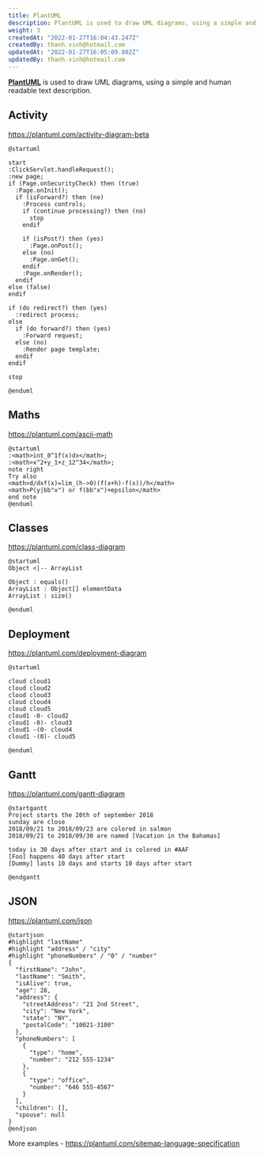 ```yaml
---
title: PlantUML
description: PlantUML is used to draw UML diagrams, using a simple and human readable text description.
weight: 3
createdAt: "2022-01-27T16:04:43.247Z"
createdBy: thanh.vinh@hotmail.com
updatedAt: "2022-01-27T16:05:09.002Z"
updatedBy: thanh.vinh@hotmail.com
---
```


[**PlantUML**](https://plantuml.com/) is used to draw UML diagrams, using a simple and human readable text description.

## Activity

https://plantuml.com/activity-diagram-beta

```plantuml
@startuml

start
:ClickServlet.handleRequest();
:new page;
if (Page.onSecurityCheck) then (true)
  :Page.onInit();
  if (isForward?) then (no)
    :Process controls;
    if (continue processing?) then (no)
      stop
    endif

    if (isPost?) then (yes)
      :Page.onPost();
    else (no)
      :Page.onGet();
    endif
    :Page.onRender();
  endif
else (false)
endif

if (do redirect?) then (yes)
  :redirect process;
else
  if (do forward?) then (yes)
    :Forward request;
  else (no)
    :Render page template;
  endif
endif

stop

@enduml
```

## Maths

https://plantuml.com/ascii-math

```plantuml
@startuml
:<math>int_0^1f(x)dx</math>;
:<math>x^2+y_1+z_12^34</math>;
note right
Try also
<math>d/dxf(x)=lim_(h->0)(f(x+h)-f(x))/h</math>
<math>P(y|bb"x") or f(bb"x")+epsilon</math>
end note
@enduml
```

## Classes

https://plantuml.com/class-diagram

```plantuml
@startuml
Object <|-- ArrayList

Object : equals()
ArrayList : Object[] elementData
ArrayList : size()

@enduml
```

## Deployment

https://plantuml.com/deployment-diagram

```plantuml
@startuml

cloud cloud1
cloud cloud2
cloud cloud3
cloud cloud4
cloud cloud5
cloud1 -0- cloud2
cloud1 -0)- cloud3
cloud1 -(0- cloud4
cloud1 -(0)- cloud5

@enduml
```

## Gantt

https://plantuml.com/gantt-diagram

```plantuml
@startgantt
Project starts the 20th of september 2018
sunday are close
2018/09/21 to 2018/09/23 are colored in salmon
2018/09/21 to 2018/09/30 are named [Vacation in the Bahamas]

today is 30 days after start and is colored in #AAF
[Foo] happens 40 days after start
[Dummy] lasts 10 days and starts 10 days after start

@endgantt
```

## JSON

https://plantuml.com/json

```plantuml
@startjson
#highlight "lastName"
#highlight "address" / "city"
#highlight "phoneNumbers" / "0" / "number"
{
  "firstName": "John",
  "lastName": "Smith",
  "isAlive": true,
  "age": 28,
  "address": {
    "streetAddress": "21 2nd Street",
    "city": "New York",
    "state": "NY",
    "postalCode": "10021-3100"
  },
  "phoneNumbers": [
    {
      "type": "home",
      "number": "212 555-1234"
    },
    {
      "type": "office",
      "number": "646 555-4567"
    }
  ],
  "children": [],
  "spouse": null
}
@endjson
```

More examples - https://plantuml.com/sitemap-language-specification

